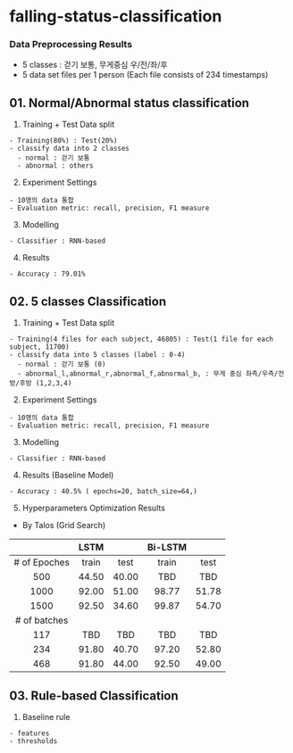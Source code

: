 # falling-status-classification
### Data Preprocessing Results
  - 5 classes : 걷기 보통, 무게중심 우/전/좌/후
  - 5 data set files per 1 person (Each file consists of 234 timestamps) 
  
  
## 01. Normal/Abnormal status classification 
  1. Training + Test Data split 
    
    - Training(80%) : Test(20%)
    - classify data into 2 classes 
      - normal : 걷기 보통
      - abnormal : others
      
  2. Experiment Settings
    
    - 10명의 data 통합
    - Evaluation metric: recall, precision, F1 measure
    
  3. Modelling
    
    - Classifier : RNN-based
    
  4. Results
  
    - Accuracy : 79.01%

## 02. 5 classes Classification
  1. Training + Test Data split 
    
    - Training(4 files for each subject, 46805) : Test(1 file for each subject, 11700)
    - classify data into 5 classes (label : 0-4)
      - normal : 걷기 보통 (0)
      - abnormal_l,abnormal_r,abnormal_f,abnormal_b, : 무게 중심 좌측/우측/전방/후방 (1,2,3,4)
      
  2. Experiment Settings
    
    - 10명의 data 통합
    - Evaluation metric: recall, precision, F1 measure
    
  3. Modelling
    
    - Classifier : RNN-based
    
  4. Results (Baseline Model)
  
    - Accuracy : 40.5% ( epochs=20, batch_size=64,)
   
  5. Hyperparameters Optimization Results
  - By Talos (Grid Search)
  

|               |LSTM     | | Bi-LSTM |      |
|:-------------:|:------:|:------:|:------:|:------:|
| # of Epoches  |train   | test   |train   | test   |
| 500           | 44.50  | 40.00  |TBD     |TBD     |
| 1000           | 92.00  | 51.00  |98.77   |51.78   |
| 1500          | 92.50  | 34.60  |99.87  |54.70 |
|# of batches   |        |        |        |        |
| 117            | TBD   | TBD   |TBD     |TBD    |
| 234            | 91.80  | 40.70  |97.20   |52.80  |
| 468          | 91.80  | 44.00  |92.50   |49.00   |

 
## 03. Rule-based Classification

  1. Baseline rule
  
    - features
    - thresholds
    
    
    
  
